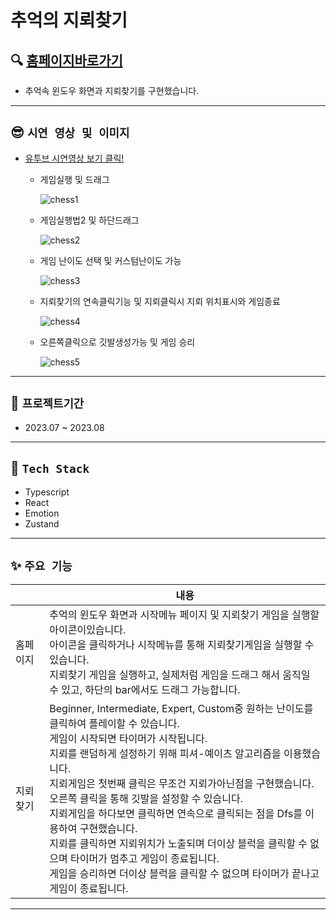 # 추억의 지뢰찾기

## 🔍 [홈페이지바로가기](https://memory-game-eta-woad.vercel.app)

  - 추억속 윈도우 화면과 지뢰찾기를 구현했습니다.

----

## 😎 **`시연 영상 및 이미지`**

- [유투브 시연영상 보기 클릭!](https://youtu.be/I8NAlDIx86w)
  - 게임실행 및 드래그

    ![chess1](https://github.com/ParkBig/minesweeper/assets/105584331/0df441b7-c58a-4bed-b5d6-f382ac4214de)

  - 게임실행법2 및 하단드래그
  
    ![chess2](https://github.com/ParkBig/minesweeper/assets/105584331/cd03976a-0326-44d7-8f4d-7f25e393a5f9)

  - 게임 난이도 선택 및 커스텀난이도 가능
  
    ![chess3](https://github.com/ParkBig/minesweeper/assets/105584331/e0772d17-d64d-4837-a99c-65b1462bd3d2)

  - 지뢰찾기의 연속클릭기능 및 지뢰클릭시 지뢰 위치표시와 게임종료
  
    ![chess4](https://github.com/ParkBig/minesweeper/assets/105584331/e2bbce20-1007-45b9-ad83-4e4b6c3ccf82)

  - 오른쪽클릭으로 깃발생성가능 및 게임 승리
  
    ![chess5](https://github.com/ParkBig/minesweeper/assets/105584331/52b0c68c-6b93-4fb8-b425-4581857a8bc5)


----

## 📅  **`프로젝트기간`**

- 2023.07 ~ 2023.08

----

## 🔨 **`Tech Stack`**

- Typescript
- React
- Emotion
- Zustand

----

## ✨ **`주요 기능`**

||내용|
|---|---|
|홈페이지|추억의 윈도우 화면과 시작메뉴 페이지 및 지뢰찾기 게임을 실행할 아이콘이있습니다.<br>아이콘을 클릭하거나 시작메뉴를 통해 지뢰찾기게임을 실행할 수 있습니다.<br>지뢰찾기 게임을 실행하고, 실제처럼 게임을 드래그 해서 움직일 수 있고, 하단의 bar에서도 드래그 가능합니다.<br>|
|지뢰찾기|Beginner, Intermediate, Expert, Custom중 원하는 난이도를 클릭하여 플레이할 수 있습니다.<br>게임이 시작되면 타이머가 시작됩니다.<br>지뢰를 랜덤하게 설정하기 위해 피셔-예이츠 알고리즘을 이용했습니다.<br>지뢰게임은 첫번째 클릭은 무조건 지뢰가아닌점을 구현했습니다.<br>오른쪽 클릭을 통해 깃발을 설정할 수 있습니다.<br>지뢰게임을 하다보면 클릭하면 연속으로 클릭되는 점을 Dfs를 이용하여 구현했습니다.<br>지뢰를 클릭하면 지뢰위치가 노출되며 더이상 블럭을 클릭할 수 없으며 타이머가 멈추고 게임이 종료됩니다.<br>게임을 승리하면 더이상 블럭을 클릭할 수 없으며 타이머가 끝나고 게임이 종료됩니다.|

----
